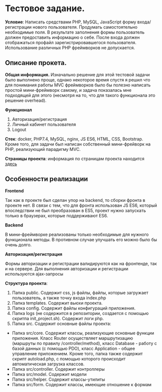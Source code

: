 # Тестовое задание.

**Условие**: Написать средствами PHP, MySQL, JavaScript форму входа/регистрации нового пользователя. Продумать самостоятельно необходимые поля. В результате заполнения формы пользователь должен предоставить информацию о себе. После входа должен отображаться профайл зарегистрировавшегося пользователя. Использование различных PHP фреймворков не допускается.

## Описание прокета.
**Общая информация.**
Изначально решение для этой тестовой задачи было выполнено проще, однако некоторое время спустя я решил что для понимания работы MVC фреймворков было бы полезно написать простой мини-фреймворк самому, и задача показалась мне подходящей для этого (несмотря на то, что для такого функционала это решение overhead).

**Функционал** 

1. Aвторизация/регистрация
2. Личный кабинет пользователя
3. Logout

**Стек**: docker, PHP7.4, MySQL, nginx, JS ES6, HTML, CSS, Bootstrap. Кроме того, для задачи был написан собственный мини-фрейворк на PHP, реализующий парадигму MVC.

**Страницы проекта**: информация по страницам проекта находится [здесь](https://github.com/plutonio00/auth_test_task/blob/master/docs/ru/pages.md)


## Особенности реализации 

**Frontend**

Так как в проекте был сделан упор на backend, то сборки фронта в проекте нет. В связи с тем, что для фронта использован JS ES6, который впоследствии не был преобразован в ES5, проект нужно запуcкать только в браузерах, которые поддерживают ES6.

**Backend**

В мини-фреймворке реализованы только необходимые для нужного функционала методы. В противном случае улучшать его можно было бы очень долго.

**Авторизация/регистрация**

Формы авторизации и регистрации валидируются как на фронтенде, так и на сервере. Для выполнения авторизации и регистрации используются ajax-запросы

**Структура проекта**:
1. Папка public. Содержит css, js файлы, файлы, которые загружает пользователь, а также точку входа index.php
2. Папка templates. Содержит вьюхи проекта.
3. Папка config. Содержит файлы конфигураций приложения.
4. Папка logs (не содержится в репозитории, создается с помощью скритпа init_project.sh). Содержит логи php.
3. Папка src. Содержит основные файлы проекта:
*  Папка src/core. Содержит классы, реализующие основные функции приложения. Класс Router осуществляет
   маршрутизацию (маршруты по правилу /controller/method), класс Database - работу с базой данных (с помощью
   PDO), класс Application - общее управление приложением. Кроме того, папка также содержит скрипт
   autoload.php, с помощью которого происходит автоматическая загрузка классов.
* Папка src/controller. Содержит контроллеры
* Папка src/model. Содержит модели
* Папка src/helper. Содержит классы-утилиты
* Папка src/form. Содержит классы, имеющие отношение к формам

